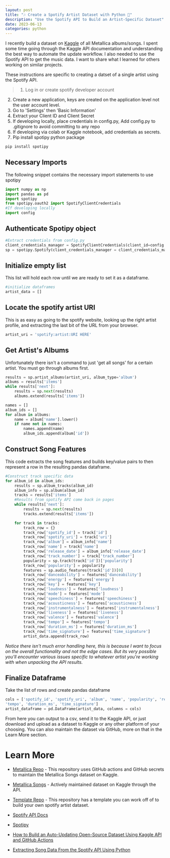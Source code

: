 ```yaml
---
layout: post
title: "🎶 Create a Spotify Artist Dataset with Python 🐍"
description: "Use the Spotify API to Build an Artist-Specific Dataset"
date: 2023-06-13
categories: python
---
```


I recently build a dataset on [Kaggle](https://www.kaggle.com/datasets/jonbown/metallica-songs) of all Metallica albums/songs. I spent some time going through the Kaggle API documentation and understanding the best way to automate the update workflow. I also needed to use the Spotify API to get the music data. I want to share what I learned for others working on similar projects.

These instructions are specific to creating a datset of a single artist using the Spotify API. 


> 1. Log in or create spotify developer account
2. Create a new application, keys are created on the application level not the user account level.
3. Go to 'Settings' then 'Basic Information'
4. Extract your Client ID and Client Secret
5. If developing locally, place credentials in config.py, Add config.py to .gitignore to avoid committing to any repo
6. If developing via colab or Kaggle notebook, add credentials as secrets.
7. Pip install spotipy python package

```bash
pip install spotipy
```

## Necessary Imports

The following snippet contains the necessary import statements to use spotipy

```python
import numpy as np
import pandas as pd
import spotipy
from spotipy.oauth2 import SpotifyClientCredentials
#If developing locally
import config
```

## Authenticate Spotipy object

```python
#Extract credentials from config.py
client_credentials_manager = SpotifyClientCredentials(client_id=config.spotify_credentials['CLIENT_ID'], client_secret=config.spotify_credentials['CLIENT_SECRET'])
sp = spotipy.Spotify(client_credentials_manager = client_credentials_manager)
```

## Initialize empty list 

This list will hold each row until we are ready to set it as a dataframe.

```python
#initialize dataframes
artist_data = []
```

## Locate the spotify artist URI

This is as easy as going to the spotify website, looking up the right artist profile, and extracting the last bit of the URL from your browser.

```python
artist_uri = 'spotify:artist:URI HERE'
```

## Get Artist's Albums

Unfortunately there isn't a command to just 'get all songs' for a certain artist. You must go through albums first.

```python
results = sp.artist_albums(artist_uri, album_type='album')
albums = results['items']
while results['next']:
    results = sp.next(results)
    albums.extend(results['items'])

names = []
album_ids = []
for album in albums:
    name = album['name'].lower()
    if name not in names:
        names.append(name)
        album_ids.append(album['id'])
```

## Construct Song Features

This code extracts the song features and builds key/value pairs to then represent a row in the resulting pandas dataframe.

```python
#Construct track specific data
for album_id in album_ids:
    results = sp.album_tracks(album_id)
    album_info = sp.album(album_id)
    tracks = results['items']
    #Results from spotify API come back in pages
    while results['next']:
        results = sp.next(results)
        tracks.extend(results['items'])

    for track in tracks:
        track_row = {}
        track_row['spotify_id'] = track['id']
        track_row['spotify_uri'] = track['uri']
        track_row['album'] = album_info['name']
        track_row['name'] = track['name']
        track_row['release_date'] = album_info['release_date']
        track_row['track_number'] = track['track_number']
        popularity = sp.track(track['id'])['popularity']
        track_row['popularity'] = popularity
        features = sp.audio_features(track['id'])[0]
        track_row['danceability'] = features['danceability']
        track_row['energy'] = features['energy']
        track_row['key'] = features['key']
        track_row['loudness'] = features['loudness']
        track_row['mode'] = features['mode']
        track_row['speechiness'] = features['speechiness']
        track_row['acousticness'] = features['acousticness']
        track_row['instrumentalness'] = features['instrumentalness']
        track_row['liveness'] = features['liveness']
        track_row['valence'] = features['valence']
        track_row['tempo'] = features['tempo']
        track_row['duration_ms'] = features['duration_ms']
        track_row['time_signature'] = features['time_signature']
        artist_data.append(track_row)
```

*Notice there isn't much error handling here, this is because I want to focus on the overall functionality and not the edge cases. But its very possible you'll encounter various issues specific to whatever artist you're working with when unpacking the API results.*

## Finalize Dataframe

Take the list of rows and create pandas dataframe

```python
cols = ['spotify_id', 'spotify_uri', 'album', 'name', 'popularity', 'release_date', 'track_number', 'danceability',        'energy','key', 'loudness', 'mode', 'speechiness', 'acousticness', 'instrumentalness', 'liveness', 'valence', 
'tempo', 'duration_ms', 'time_signature']
artist_dataframe = pd.DataFrame(artist_data, columns = cols)   
```

From here you can output to a csv, send it to the Kaggle API, or just download and upload as a dataset to Kaggle or any other platform of your choosing. You can also maintain the dataset via GitHub, more on that in the Learn More section.

# Learn More

- [Metallica Repo](https://github.com/jon-bown/metallica) - This repository uses GitHub actions and GitHub secrets to maintain the Metallica Songs dataset on Kaggle.

- [Metallica Songs](https://www.kaggle.com/datasets/jonbown/metallica-songs) - Actively maintained dataset on Kaggle through the API.

- [Template Repo](https://github.com/jon-bown/kaggle-data-pipeline) - This repository has a template you can work off of to build your own spotify artist dataset.

- [Spotify API Docs](https://developer.spotify.com/documentation/web-api)

- [Spotipy](https://spotipy.readthedocs.io/en/2.22.1/)

- [How to Build an Auto-Updating Open-Source Dataset Using Kaggle API and GitHub Actions](https://python.plainenglish.io/how-to-build-an-auto-updating-open-source-dataset-using-kaggle-api-and-github-actions-a7b010eca222)

- [Extracting Song Data From the Spotify API Using Python](https://towardsdatascience.com/extracting-song-data-from-the-spotify-api-using-python-b1e79388d50)